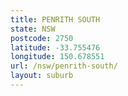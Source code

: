 ```yaml
---
title: PENRITH SOUTH
state: NSW
postcode: 2750
latitude: -33.755476
longitude: 150.678551
url: /nsw/penrith-south/
layout: suburb
---
```


